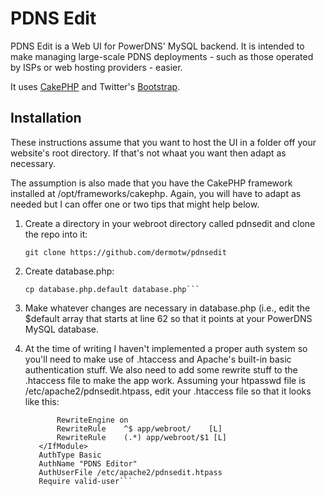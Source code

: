 PDNS Edit
===========

PDNS Edit is a Web UI for PowerDNS' MySQL backend. It is intended to make managing large-scale PDNS deployments - such as those operated by ISPs or web hosting providers - easier.

It uses [CakePHP](http://cakephp.net) and Twitter's [Bootstrap](http://twitter.githum.com).

Installation
------------

These instructions assume that you want to host the UI in a folder off your website's root directory. If that's not whaat you want then adapt as necessary.

The assumption is also made that you have the CakePHP framework installed at /opt/frameworks/cakephp. Again, you will have to adapt as needed but I can offer one or two tips that might help below.

1. Create a directory in your webroot directory called pdnsedit and clone the repo into it:

    ```git clone https://github.com/dermotw/pdnsedit```

2. Create database.php:

    ```cd app/Config
    cp database.php.default database.php```

3. Make whatever changes are necessary in database.php (i.e., edit the $default array that starts at line 62 so that it points at your PowerDNS MySQL database.
4. At the time of writing I haven't implemented a proper auth system so you'll need to make use of .htaccess and Apache's built-in basic authentication stuff. We also need to add some rewrite stuff to the .htaccess file to make the app work. Assuming your htpasswd file is /etc/apache2/pdnsedit.htpass, edit your .htaccess file so that it looks like this:

    ```<IfModule mod_rewrite.c>
           RewriteEngine on
           RewriteRule    ^$ app/webroot/    [L]
           RewriteRule    (.*) app/webroot/$1 [L]
       </IfModule>
       AuthType Basic
       AuthName "PDNS Editor"
       AuthUserFile /etc/apache2/pdnsedit.htpass
       Require valid-user```

